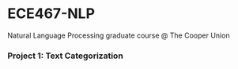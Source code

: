 # ECE467-NLP
Natural Language Processing graduate course @ The Cooper Union

### Project 1: Text Categorization
